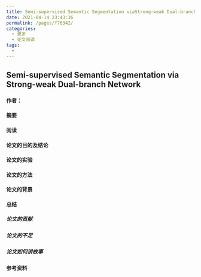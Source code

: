 ```yaml
---
title: Semi-supervised Semantic Segmentation viaStrong-weak Dual-branch Network
date: 2021-04-14 23:43:36
permalink: /pages/f76342/
categories:
  - 更多
  - 论文阅读
tags:
  - 
---
```

## Semi-supervised Semantic Segmentation via Strong-weak Dual-branch Network	

#### 作者：

#### 摘要



#### 阅读



#### 论文的目的及结论



#### 论文的实验



#### 论文的方法



#### 论文的背景



#### 总结

##### 论文的贡献

##### 论文的不足

##### 论文如何讲故事

#### 参考资料